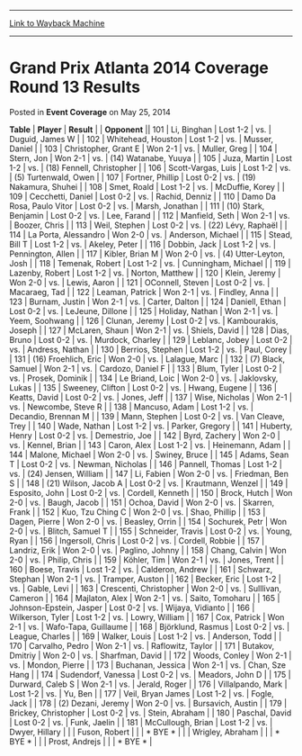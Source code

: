 
---
[Link to Wayback Machine](https://web.archive.org/web/20171030185754/https://magic.wizards.com/en/articles/archive/event-coverage/grand-prix-atlanta-2014-coverage-round-13-results-2014-05-25)

[_metadata_:description]:- "TablePlayerResult"
[_metadata_:generator]:- "Drupal 7 (http://drupal.org)"
[_metadata_:node]:- "440041"
[_metadata_:publish_date]:- "2014-05-25"
[_metadata_:source]:- "div-main-content"
[_metadata_:title]:- "Grand Prix Atlanta 2014 Coverage Round 13 Results"
[_metadata_:wayback_capture_timestamp]:- "2017-10-30 18:57:54"
[_metadata_:wayback_raw_url]:- "https://web.archive.org/web/20171030185754id_/https://magic.wizards.com/en/articles/archive/event-coverage/grand-prix-atlanta-2014-coverage-round-13-results-2014-05-25"
[_metadata_:wayback_url]:- "https://magic.wizards.com/en/articles/archive/event-coverage/grand-prix-atlanta-2014-coverage-round-13-results-2014-05-25"
---


Grand Prix Atlanta 2014 Coverage Round 13 Results
=================================================



 Posted in **Event Coverage**
 on May 25, 2014 












 **Table** | **Player** | **Result** |  | **Opponent** || 101 | Li, Binghan | Lost 1-2 | vs. | Duguid, James W |
| 102 | Whitehead, Houston | Lost 1-2 | vs. | Musser, Daniel |
| 103 | Christopher, Grant E | Won 2-1 | vs. | Muller, Greg |
| 104 | Stern, Jon | Won 2-1 | vs. | (14) Watanabe, Yuuya |
| 105 | Juza, Martin | Lost 1-2 | vs. | (18) Fennell, Christopher |
| 106 | Scott-Vargas, Luis | Lost 1-2 | vs. | (5) Turtenwald, Owen |
| 107 | Fortner, Phillip | Lost 0-2 | vs. | (19) Nakamura, Shuhei |
| 108 | Smet, Roald | Lost 1-2 | vs. | McDuffie, Korey |
| 109 | Cecchetti, Daniel | Lost 0-2 | vs. | Rachid, Denniz |
| 110 | Damo Da Rosa, Paulo Vitor | Lost 0-2 | vs. | Marsh, Jonathan |
| 111 | (10) Stark, Benjamin | Lost 0-2 | vs. | Lee, Farand |
| 112 | Manfield, Seth | Won 2-1 | vs. | Boozer, Chris |
| 113 | Weil, Stephen | Lost 0-2 | vs. | (22) Lévy, Raphaël |
| 114 | La Porta, Alessandro | Won 2-0 | vs. | Anderson, Michael |
| 115 | Stead, Bill T | Lost 1-2 | vs. | Akeley, Peter |
| 116 | Dobbin, Jack | Lost 1-2 | vs. | Pennington, Allen |
| 117 | Kibler, Brian M | Won 2-0 | vs. | (4) Utter-Leyton, Josh |
| 118 | Temenak, Robert | Lost 1-2 | vs. | Cunningham, Michael |
| 119 | Lazenby, Robert | Lost 1-2 | vs. | Norton, Matthew |
| 120 | Klein, Jeremy | Won 2-0 | vs. | Lewis, Aaron |
| 121 | OConnell, Steven | Lost 0-2 | vs. | Macaraeg, Tad |
| 122 | Leaman, Patrick | Won 2-1 | vs. | Findley, Anna |
| 123 | Burnam, Justin | Won 2-1 | vs. | Carter, Dalton |
| 124 | Daniell, Ethan | Lost 0-2 | vs. | LeJeune, Dillone |
| 125 | Holiday, Nathan | Won 2-1 | vs. | Yeem, Soohwang |
| 126 | Clunan, Jeremy | Lost 0-2 | vs. | Kambourakis, Joseph |
| 127 | McLaren, Shaun | Won 2-1 | vs. | Shiels, David |
| 128 | Dias, Bruno | Lost 0-2 | vs. | Murdock, Charley |
| 129 | Leblanc, Jobey | Lost 0-2 | vs. | Andress, Nathan |
| 130 | Berrios, Stephen | Lost 1-2 | vs. | Paul, Corey |
| 131 | (16) Froehlich, Eric | Won 2-0 | vs. | Lalague, Marc |
| 132 | (7) Black, Samuel | Won 2-1 | vs. | Cardozo, Daniel F |
| 133 | Blum, Tyler | Lost 0-2 | vs. | Prosek, Dominik |
| 134 | Le Briand, Loic | Won 2-0 | vs. | Jaklovsky, Lukas |
| 135 | Sweeney, Clifton | Lost 0-2 | vs. | Hwang, Eugene |
| 136 | Keatts, David | Lost 0-2 | vs. | Jones, Jeff |
| 137 | Wise, Nicholas | Won 2-1 | vs. | Newcombe, Steve R |
| 138 | Mancuso, Adam | Lost 1-2 | vs. | Decandio, Brennan M |
| 139 | Mann, Stephen | Lost 0-2 | vs. | Van Cleave, Trey |
| 140 | Wade, Nathan | Lost 1-2 | vs. | Parker, Gregory |
| 141 | Huberty, Henry | Lost 0-2 | vs. | Demestrio, Joe |
| 142 | Byrd, Zachery | Won 2-0 | vs. | Kennel, Brian |
| 143 | Caron, Alex | Lost 1-2 | vs. | Heinemann, Adam |
| 144 | Malone, Michael | Won 2-0 | vs. | Swiney, Bruce |
| 145 | Adams, Sean T | Lost 0-2 | vs. | Newman, Nicholas |
| 146 | Pannell, Thomas | Lost 1-2 | vs. | (24) Jensen, William |
| 147 | Li, Fabien | Won 2-0 | vs. | Friedman, Ben S |
| 148 | (21) Wilson, Jacob A | Lost 0-2 | vs. | Krautmann, Wenzel |
| 149 | Esposito, John | Lost 0-2 | vs. | Cordell, Kenneth |
| 150 | Brock, Hutch | Won 2-0 | vs. | Baugh, Jacob |
| 151 | Ochoa, David | Won 2-0 | vs. | Skarren, Frank |
| 152 | Kuo, Tzu Ching C | Won 2-0 | vs. | Shao, Phillip |
| 153 | Dagen, Pierre | Won 2-0 | vs. | Beasley, Orrin |
| 154 | Sochurek, Petr | Won 2-0 | vs. | Blitch, Samuel T |
| 155 | Schneider, Travis | Lost 0-2 | vs. | Young, Ryan |
| 156 | Ingersoll, Chris | Lost 0-2 | vs. | Cordell, Robbie |
| 157 | Landriz, Erik | Won 2-0 | vs. | Paglino, Johnny |
| 158 | Chang, Calvin | Won 2-0 | vs. | Philip, Chris |
| 159 | Köhler, Tim | Won 2-1 | vs. | Jones, Trent |
| 160 | Boese, Travis | Lost 1-2 | vs. | Calderon, Andrew |
| 161 | Schwarz, Stephan | Won 2-1 | vs. | Tramper, Auston |
| 162 | Becker, Eric | Lost 1-2 | vs. | Gable, Levi |
| 163 | Crescenti, Christopher | Won 2-0 | vs. | Sulllivan, Cameron |
| 164 | Majlaton, Alex | Won 2-1 | vs. | Saito, Tomoharu |
| 165 | Johnson-Epstein, Jasper | Lost 0-2 | vs. | Wijaya, Vidianto |
| 166 | Wilkerson, Tyler | Lost 1-2 | vs. | Lowry, William |
| 167 | Cox, Patrick | Won 2-1 | vs. | Wafo-Tapa, Guillaume |
| 168 | Björklund, Rasmus | Lost 0-2 | vs. | League, Charles |
| 169 | Walker, Louis | Lost 1-2 | vs. | Anderson, Todd |
| 170 | Carvalho, Pedro | Won 2-1 | vs. | Raflowitz, Taylor |
| 171 | Butakov, Dmitriy | Won 2-0 | vs. | Sharfman, David |
| 172 | Woods, Conley | Won 2-1 | vs. | Mondon, Pierre |
| 173 | Buchanan, Jessica | Won 2-1 | vs. | Chan, Sze Hang |
| 174 | Sudendorf, Vanessa | Lost 0-2 | vs. | Meadors, John D |
| 175 | Durward, Caleb S | Won 2-1 | vs. | Jerald, Roger |
| 176 | Villalpando, Mark | Lost 1-2 | vs. | Yu, Ben |
| 177 | Veil, Bryan James | Lost 1-2 | vs. | Fogle, Jack |
| 178 | (2) Dezani, Jeremy | Won 2-0 | vs. | Bursavich, Austin |
| 179 | Brickey, Christopher | Lost 0-2 | vs. | Stein, Abraham |
| 180 | Paschal, David | Lost 0-2 | vs. | Funk, Jaelin |
| 181 | McCullough, Brian | Lost 1-2 | vs. | Dwyer, Hillary |
|  | Fuson, Robert |  |  | \* BYE \* |
|  | Wrigley, Abraham |  |  | \* BYE \* |
|  | Prost, Andrejs |  |  | \* BYE \* |







